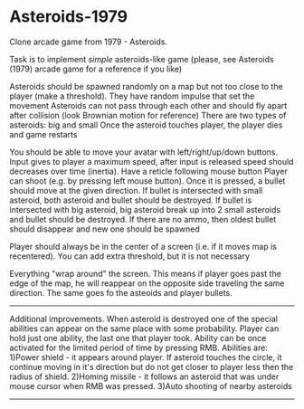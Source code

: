 # Asteroids-1979
Clone arcade game from 1979 - Asteroids.

Task is to implement *simple* asteroids-like game
(please, see Asteroids (1979) arcade game for a reference if you like)

Asteroids should be spawned randomly on a map but not too close to the player (make a threshold). They have random impulse that set the movement
Asteroids can not pass through each other and should fly apart after collision (look Brownian motion for reference)
There are two types of asteroids: big and small
Once the asteroid touches player, the player dies and game restarts

You should be able to move your avatar with left/right/up/down buttons. Input gives to player a maximum speed, after input is released speed should decreases over time (inertia).
Have a reticle following mouse button
Player can shoot (e.g. by pressing left mouse button).
Once it is pressed, a bullet should move at the given direction.
If bullet is intersected with small asteroid, both asteroid and bullet should be destroyed.
If bullet is intersected with big asteroid, big asteroid break up into 2 small asteroids and bullet should be destroyed.
If there are no ammo, then oldest bullet should disappear and new one should be spawned

Player should always be in the center of a screen (i.e. if it moves map is recentered). You can add extra threshold, but it is not necessary

Everything "wrap around" the screen. This means if player goes past the edge of the map, he will reappear on the opposite side traveling the same direction. 
The same goes fo the asteoids and player bullets.

***
Additional improvements.
When asteroid is destroyed one of the special abilities can appear on the same place with some probability. Player can hold just one ability, the last one that player took.
Ability can be once activated for the limited period of time by pressing RMB. Abilities are: 
1)Power shield - it appears around player. If asteroid touches the circle, it continue moving in it's direction but do not get closer to player less then the radius of shield.
2)Homing missile - it follows an asteroid that was under mouse cursor when RMB was pressed. 
3)Auto shooting of nearby asteroids
***
